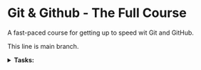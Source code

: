 # Git & Github - The Full Course

A fast-paced course for getting up to speed wit Git and GitHub.

This line is main branch.

<details><summary><b>Tasks:</b></summary>
    
- [x] git started
  - [x] git init
  - [x] git status
  - [x] git add
  - [x] git commit
- [x] remote
  - [x] git remote
  - [x] git push
  - [x] git merge
  - [x] git pull
  - [x] git clone
- [x] collaboration
  - [x] git branch
  - [x] git checkout
  - [x] merge conflicts
  - [x] fork
  - [x] pull request 
- [ ] advanced
  - [ ] git reset
  - [ ] git revert
  - [ ] git commit --amend
  - [ ] git stash
  - [ ] git rebase
  - [ ] squash

</details>

